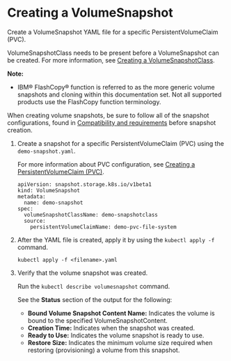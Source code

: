 # Creating a VolumeSnapshot

Create a VolumeSnapshot YAML file for a specific PersistentVolumeClaim (PVC).

VolumeSnapshotClass needs to be present before a VolumeSnapshot can be created. For more information, see [Creating a VolumeSnapshotClass](csi_ug_config_create_vol_snapshotclass.md).

**Note:**

-   IBM® FlashCopy® function is referred to as the more generic volume snapshots and cloning within this documentation set. Not all supported products use the FlashCopy function terminology.

When creating volume snapshots, be sure to follow all of the snapshot configurations, found in [Compatibility and requirements](../installation/csi_ug_requirements.md) before snapshot creation.

1.  Create a snapshot for a specific PersistentVolumeClaim (PVC) using the `demo-snapshot.yaml`.

    For more information about PVC configuration, see [Creating a PersistentVolumeClaim (PVC)](csi_ug_config_create_pvc.md).

    ```
    apiVersion: snapshot.storage.k8s.io/v1beta1
    kind: VolumeSnapshot
    metadata:
      name: demo-snapshot
    spec:
      volumeSnapshotClassName: demo-snapshotclass
      source:
        persistentVolumeClaimName: demo-pvc-file-system
    ```

2.  After the YAML file is created, apply it by using the `kubectl apply -f` command.

    ```
    kubectl apply -f <filename>.yaml
    ```

3.  Verify that the volume snapshot was created.

    Run the `kubectl describe volumesnapshot` command.

    See the **Status** section of the output for the following:

    -   **Bound Volume Snapshot Content Name:** Indicates the volume is bound to the specified VolumeSnapshotContent.
    -   **Creation Time:** Indicates when the snapshot was created.
    -   **Ready to Use:** Indicates the volume snapshot is ready to use.
    -   **Restore Size:** Indicates the minimum volume size required when restoring (provisioning) a volume from this snapshot.


